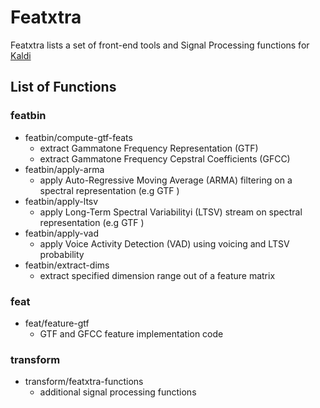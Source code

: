 # Featxtra
Featxtra lists a set of front-end tools and Signal Processing functions for [Kaldi](http://kaldi.sourceforge.net)

## List of Functions

### featbin
* featbin/compute-gtf-feats
  - extract Gammatone Frequency Representation (GTF)
  - extract Gammatone Frequency Cepstral Coefficients (GFCC)
* featbin/apply-arma
  - apply Auto-Regressive Moving Average (ARMA) filtering on a spectral representation (e.g GTF )
* featbin/apply-ltsv
  - apply Long-Term Spectral Variabilityi (LTSV) stream on spectral representation (e.g GTF )
* featbin/apply-vad
  - apply Voice Activity Detection (VAD) using voicing and LTSV probability
* featbin/extract-dims
  - extract specified dimension range out of a feature matrix

### feat
* feat/feature-gtf
  - GTF and GFCC feature implementation code

### transform
* transform/featxtra-functions
  - additional signal processing functions
